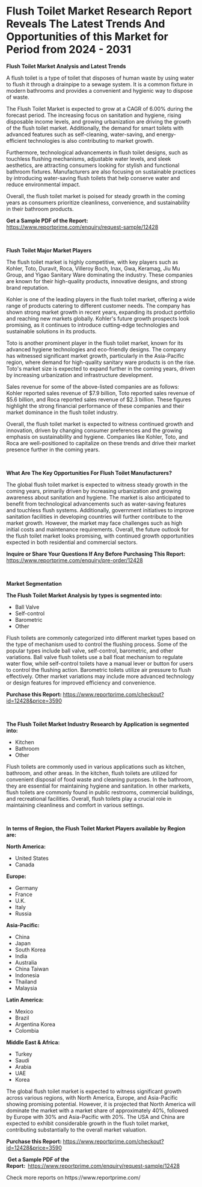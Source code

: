 <p><h1>Flush Toilet Market Research Report Reveals The Latest Trends And Opportunities of this Market for Period from 2024 - 2031</h1></p><p><strong>Flush Toilet Market Analysis and Latest Trends</strong></p>
<p><p>A flush toilet is a type of toilet that disposes of human waste by using water to flush it through a drainpipe to a sewage system. It is a common fixture in modern bathrooms and provides a convenient and hygienic way to dispose of waste.</p><p>The Flush Toilet Market is expected to grow at a CAGR of 6.00% during the forecast period. The increasing focus on sanitation and hygiene, rising disposable income levels, and growing urbanization are driving the growth of the flush toilet market. Additionally, the demand for smart toilets with advanced features such as self-cleaning, water-saving, and energy-efficient technologies is also contributing to market growth.</p><p>Furthermore, technological advancements in flush toilet designs, such as touchless flushing mechanisms, adjustable water levels, and sleek aesthetics, are attracting consumers looking for stylish and functional bathroom fixtures. Manufacturers are also focusing on sustainable practices by introducing water-saving flush toilets that help conserve water and reduce environmental impact.</p><p>Overall, the flush toilet market is poised for steady growth in the coming years as consumers prioritize cleanliness, convenience, and sustainability in their bathroom products.</p></p>
<p><strong>Get a Sample PDF of the Report:&nbsp;</strong> <a href="https://www.reportprime.com/enquiry/request-sample/12428">https://www.reportprime.com/enquiry/request-sample/12428</a></p>
<p>&nbsp;</p>
<p><strong>Flush Toilet Major Market Players</strong></p>
<p><p>The flush toilet market is highly competitive, with key players such as Kohler, Toto, Duravit, Roca, Villeroy Boch, Inax, Gwa, Keramag, Jiu Mu Group, and Yigao Sanitary Ware dominating the industry. These companies are known for their high-quality products, innovative designs, and strong brand reputation.</p><p>Kohler is one of the leading players in the flush toilet market, offering a wide range of products catering to different customer needs. The company has shown strong market growth in recent years, expanding its product portfolio and reaching new markets globally. Kohler's future growth prospects look promising, as it continues to introduce cutting-edge technologies and sustainable solutions in its products.</p><p>Toto is another prominent player in the flush toilet market, known for its advanced hygiene technologies and eco-friendly designs. The company has witnessed significant market growth, particularly in the Asia-Pacific region, where demand for high-quality sanitary ware products is on the rise. Toto's market size is expected to expand further in the coming years, driven by increasing urbanization and infrastructure development.</p><p>Sales revenue for some of the above-listed companies are as follows: Kohler reported sales revenue of $7.9 billion, Toto reported sales revenue of $5.6 billion, and Roca reported sales revenue of $2.3 billion. These figures highlight the strong financial performance of these companies and their market dominance in the flush toilet industry.</p><p>Overall, the flush toilet market is expected to witness continued growth and innovation, driven by changing consumer preferences and the growing emphasis on sustainability and hygiene. Companies like Kohler, Toto, and Roca are well-positioned to capitalize on these trends and drive their market presence further in the coming years.</p></p>
<p>&nbsp;</p>
<p><strong>What Are The Key Opportunities For Flush Toilet Manufacturers?</strong></p>
<p><p>The global flush toilet market is expected to witness steady growth in the coming years, primarily driven by increasing urbanization and growing awareness about sanitation and hygiene. The market is also anticipated to benefit from technological advancements such as water-saving features and touchless flush systems. Additionally, government initiatives to improve sanitation facilities in developing countries will further contribute to the market growth. However, the market may face challenges such as high initial costs and maintenance requirements. Overall, the future outlook for the flush toilet market looks promising, with continued growth opportunities expected in both residential and commercial sectors.</p></p>
<p><strong>Inquire or Share Your Questions If Any Before Purchasing This Report:</strong> <a href="https://www.reportprime.com/enquiry/pre-order/12428">https://www.reportprime.com/enquiry/pre-order/12428</a></p>
<p>&nbsp;</p>
<p><strong>Market Segmentation</strong></p>
<p><strong>The Flush Toilet Market Analysis by types is segmented into:</strong></p>
<p><ul><li>Ball Valve</li><li>Self-control</li><li>Barometric</li><li>Other</li></ul></p>
<p><p>Flush toilets are commonly categorized into different market types based on the type of mechanism used to control the flushing process. Some of the popular types include ball valve, self-control, barometric, and other variations. Ball valve flush toilets use a ball float mechanism to regulate water flow, while self-control toilets have a manual lever or button for users to control the flushing action. Barometric toilets utilize air pressure to flush effectively. Other market variations may include more advanced technology or design features for improved efficiency and convenience.</p></p>
<p><strong>Purchase this Report:&nbsp;</strong><a href="https://www.reportprime.com/checkout?id=12428&price=3590">https://www.reportprime.com/checkout?id=12428&price=3590</a></p>
<p>&nbsp;</p>
<p><strong>The Flush Toilet Market Industry Research by Application is segmented into:</strong></p>
<p><ul><li>Kitchen</li><li>Bathroom</li><li>Other</li></ul></p>
<p><p>Flush toilets are commonly used in various applications such as kitchen, bathroom, and other areas. In the kitchen, flush toilets are utilized for convenient disposal of food waste and cleaning purposes. In the bathroom, they are essential for maintaining hygiene and sanitation. In other markets, flush toilets are commonly found in public restrooms, commercial buildings, and recreational facilities. Overall, flush toilets play a crucial role in maintaining cleanliness and comfort in various settings.</p></p>
<p>&nbsp;</p>
<p><strong>In terms of Region, the Flush Toilet Market Players available by Region are:</strong></p>
<p>
    <p> <strong> North America: </strong>
        <ul>
            <li>United States</li>
            <li>Canada</li>
        </ul>
        </p> 
    <p> <strong> Europe: </strong>
        <ul>
            <li>Germany</li>
            <li>France</li>
            <li>U.K.</li>
            <li>Italy</li>
            <li>Russia</li>
        </ul>
        </p> 
    <p> <strong> Asia-Pacific: </strong>
        <ul>
            <li>China</li>
            <li>Japan</li>
            <li>South Korea</li>
            <li>India</li>
            <li>Australia</li>
            <li>China Taiwan</li>
            <li>Indonesia</li>
            <li>Thailand</li>
            <li>Malaysia</li>
        </ul>
        </p> 
    <p> <strong> Latin America: </strong>
        <ul>
            <li>Mexico</li>
            <li>Brazil</li>
            <li>Argentina Korea</li>
            <li>Colombia</li>
        </ul>
        </p> 
    <p> <strong> Middle East & Africa: </strong>
        <ul>
            <li>Turkey</li>
            <li>Saudi</li>
            <li>Arabia</li>
            <li>UAE</li>
            <li>Korea</li>
        </ul>
    </p>
    </p>
<p><p>The global flush toilet market is expected to witness significant growth across various regions, with North America, Europe, and Asia-Pacific showing promising potential. However, it is projected that North America will dominate the market with a market share of approximately 40%, followed by Europe with 30% and Asia-Pacific with 20%. The USA and China are expected to exhibit considerable growth in the flush toilet market, contributing substantially to the overall market valuation.</p></p>
<p><strong>Purchase this Report: </strong><a href="https://www.reportprime.com/checkout?id=12428&price=3590">https://www.reportprime.com/checkout?id=12428&price=3590</a></p>
<p>&nbsp;<strong>Get a Sample PDF of the Report:&nbsp;&nbsp;</strong><a href="https://www.reportprime.com/enquiry/request-sample/12428">https://www.reportprime.com/enquiry/request-sample/12428</a></p>
<p><strong></strong></p>
<p>Check more reports on https://www.reportprime.com/</p>